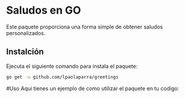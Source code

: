 # Saludos en GO

Este paquete proporciona una forma simple de obtener saludos personalizados.

## Instalción 
Ejecuta el siguiente comando para instala el paquete:
```bash
go get -u github.com/lpaolaparra/greetings
```
#Uso
Aqui tienes un ejemplo de como utilizar el paquete en tu codigo: